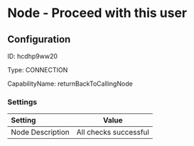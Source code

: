 # Node - Proceed with this user
## Configuration
ID:  hcdhp9ww20

Type: CONNECTION 

CapabilityName: returnBackToCallingNode

### Settings
| Setting | Value  |
| :------------------------ | ---------------------------------------- |
| Node Description | All checks successful | 





